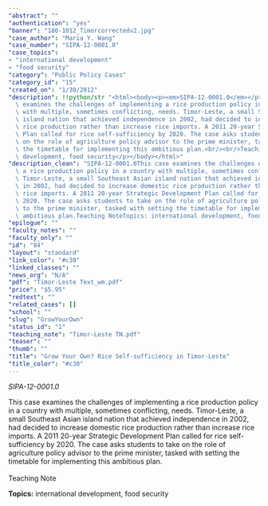 ```yaml
---
"abstract": ""
"authentication": "yes"
"banner": "180-1012_Timorcorrectedv2.jpg"
"case_author": "Maria Y. Wang"
"case_number": "SIPA-12-0001.0"
"case_topics":
- "international development"
- "food security"
"category": "Public Policy Cases"
"category_id": "15"
"created_on": "1/30/2012"
"description": !!python/str "<html><body><p><em>SIPA-12-0001.0</em></p><p>This case\
  \ examines the challenges of implementing a rice production policy in a country\
  \ with multiple, sometimes conflicting, needs. Timor-Leste, a small Southeast Asian\
  \ island nation that achieved independence in 2002, had decided to increase domestic\
  \ rice production rather than increase rice imports. A 2011 20-year Strategic Development\
  \ Plan called for rice self-sufficiency by 2020. The case asks students to take\
  \ on the role of agriculture policy advisor to the prime minister, tasked with setting\
  \ the timetable for implementing this ambitious plan.<br/><br/>Teaching Note</p><p><strong>Topics:</strong> international\
  \ development, food security</p></body></html>"
"description_clean": "SIPA-12-0001.0This case examines the challenges of implementing\
  \ a rice production policy in a country with multiple, sometimes conflicting, needs.\
  \ Timor-Leste, a small Southeast Asian island nation that achieved independence\
  \ in 2002, had decided to increase domestic rice production rather than increase\
  \ rice imports. A 2011 20-year Strategic Development Plan called for rice self-sufficiency by\
  \ 2020. The case asks students to take on the role of agriculture policy advisor\
  \ to the prime minister, tasked with setting the timetable for implementing this\
  \ ambitious plan.Teaching NoteTopics: international development, food security"
"epilogue": ""
"faculty_notes": ""
"faculty_only": ""
"id": "84"
"layout": "standard"
"link_color": "#c30"
"linked_classes": ""
"news_org": "N/A"
"pdf": "Timor-Leste Text_wm.pdf"
"price": "$5.95"
"redtext": ""
"related_cases": []
"school": ""
"slug": "GrowYourOwn"
"status_id": "1"
"teaching_note": "Timor-Leste TN.pdf"
"teaser": ""
"thumb": ""
"title": "Grow Your Own? Rice Self-sufficiency in Timor-Leste"
"title_color": "#c30"
---
```

<html><body><p><em>SIPA-12-0001.0</em></p><p>This case examines the challenges of implementing a rice production policy in a country with multiple, sometimes conflicting, needs. Timor-Leste, a small Southeast Asian island nation that achieved independence in 2002, had decided to increase domestic rice production rather than increase rice imports. A 2011 20-year Strategic Development Plan called for rice self-sufficiency by 2020. The case asks students to take on the role of agriculture policy advisor to the prime minister, tasked with setting the timetable for implementing this ambitious plan.<br/><br/>Teaching Note</p><p><strong>Topics:</strong> international development, food security</p></body></html>
